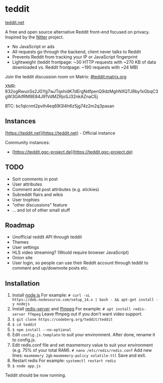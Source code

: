 # teddit


[teddit.net](https://teddit.net)


A free and open source alternative Reddit front-end focused on privacy.
Inspired by the [Nitter](https://github.com/zedeus/nitter) project.

* No JavaScript or ads
* All requests go through the backend, client never talks to Reddit
* Prevents Reddit from tracking your IP or JavaScript fingerprint
* Lightweight (teddit frontpage: ~30 HTTP requests with ~270 KB of data downloaded vs. Reddit frontpage: ~190 requests with ~24 MB)

Join the teddit discussion room on Matrix: [#teddit:matrix.org](https://matrix.to/#/#teddit:matrix.org)

XMR: 832ogRwuoSs2JGYg7wJTqshidK7dErgNdfpenQ9dzMghNXQTJRby1xGbqC3gW3GAifRM9E84J91VdMZRjoSJ32nkAZnaCEj

BTC: bc1qlcrmt2pvlh4eq69l3l4h6z5jg74z2m2q3pasan

## Instances

[https://teddit.net](https://teddit.net) - Official instance

Community instances:

* [https://teddit.ggc-project.de](https://teddit.ggc-project.de)

## TODO

* Sort comments in post
* User attributes
* Comment and post attributes (e.g. stickies)
* Subreddit flairs and wikis
* User trophies
* "other discussions" feature
* ... and lot of other small stuff

## Roadmap

* Unofficial reddit API through teddit
* Themes
* User settings
* HLS video streaming? (Would require browser JavaScript)
* Onion site
* User login, so people can use their Reddit account through teddit to comment and up/downvote posts etc.

## Installation

1. Install [node.js](https://nodejs.org/en/)
For example:
`# curl -sL https://deb.nodesource.com/setup_14.x | bash - && apt-get install -y nodejs`
1. Install [redis-server](https://redis.io/) and [ffmpeg](https://ffmpeg.org/)
For example:
`# apt install redis-server ffmpeg`
Leave ffmpeg out if you don't want video support.
1. `$ git clone https://codeberg.org/teddit/teddit`
1. `$ cd teddit`
1. `$ npm install --no-optional`
1. Edit `config.js.template` to suit your environment. After done, rename it to config.js.
1. Edit redis.conf file and set maxmemory value to suit your environment (e.g. 75% of your total RAM).
`# nano /etc/redis/redis.conf`
Add new lines:
`maxmemory 2gb`
`maxmemory-policy volatile-ttl`
Save and exit.
1. Restart redis
For example:
`systemctl restart redis`
1. `$ node app.js`

Teddit should be now running.
